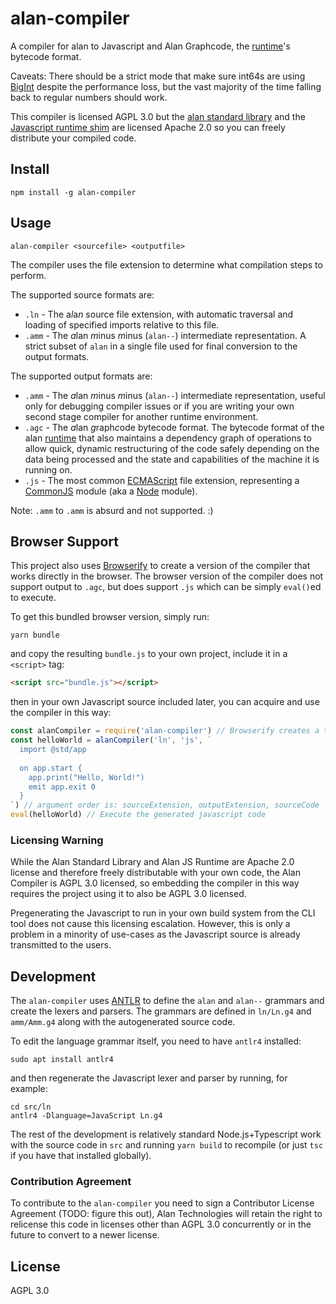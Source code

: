 # alan-compiler

A compiler for alan to Javascript and Alan Graphcode, the [runtime](https://github.com/alantech/runtime)'s bytecode format.

Caveats: There should be a strict mode that make sure int64s are using [BigInt](https://developer.mozilla.org/en-US/docs/Web/JavaScript/Reference/Global_Objects/BigInt) despite the performance loss, but the vast majority of the time falling back to regular numbers should work.

This compiler is licensed AGPL 3.0 but the [alan standard library](https://github.com/alantech/std) and the [Javascript runtime shim](https://github.com/alantech/js-runtime) are licensed Apache 2.0 so you can freely distribute your compiled code.

## Install

```
npm install -g alan-compiler
```

## Usage

```
alan-compiler <sourcefile> <outputfile>
```

The compiler uses the file extension to determine what compilation steps to perform.

The supported source formats are:

* `.ln` - The a*l*a*n* source file extension, with automatic traversal and loading of specified imports relative to this file.
* `.amm` - The *a*lan *m*inus *m*inus (`alan--`) intermediate representation. A strict subset of `alan` in a single file used for final conversion to the output formats.

The supported output formats are:

* `.amm` - The *a*lan *m*inus *m*inus (`alan--`) intermediate representation, useful only for debugging compiler issues or if you are writing your own second stage compiler for another runtime environment.
* `.agc` - The *a*lan *g*raph*c*ode bytecode format. The bytecode format of the alan [runtime](https://github.com/alantech/runtime) that also maintains a dependency graph of operations to allow quick, dynamic restructuring of the code safely depending on the data being processed and the state and capabilities of the machine it is running on.
* `.js` - The most common [ECMAScript](https://ecma-international.org/ecma-262/10.0/index.html) file extension, representing a [CommonJS](http://www.commonjs.org/) module (aka a [Node](https://nodejs.org/en/) module).

Note: `.amm` to `.amm` is absurd and not supported. :)

## Browser Support

This project also uses [Browserify](http://browserify.org/) to create a version of the compiler that works directly in the browser. The browser version of the compiler does not support output to `.agc`, but does support `.js` which can be simply `eval()`ed to execute.

To get this bundled browser version, simply run:

```
yarn bundle
```

and copy the resulting `bundle.js` to your own project, include it in a `<script>` tag:

```html
<script src="bundle.js"></script>
```

then in your own Javascript source included later, you can acquire and use the compiler in this way:

```js
const alanCompiler = require('alan-compiler') // Browserify creates a toplevel `require` function that you can use to get the modules
const helloWorld = alanCompiler('ln', 'js', `
  import @std/app
  
  on app.start {
    app.print("Hello, World!")
    emit app.exit 0
  }
`) // argument order is: sourceExtension, outputExtension, sourceCode
eval(helloWorld) // Execute the generated javascript code
```

### Licensing Warning

While the Alan Standard Library and Alan JS Runtime are Apache 2.0 license and therefore freely distributable with your own code, the Alan Compiler is AGPL 3.0 licensed, so embedding the compiler in this way requires the project using it to also be AGPL 3.0 licensed.

Pregenerating the Javascript to run in your own build system from the CLI tool does not cause this licensing escalation. However, this is only a problem in a minority of use-cases as the Javascript source is already transmitted to the users.

## Development

The `alan-compiler` uses [ANTLR](https://www.antlr.org/) to define the `alan` and `alan--` grammars and create the lexers and parsers. The grammars are defined in `ln/Ln.g4` and `amm/Amm.g4` along with the autogenerated source code.

To edit the language grammar itself, you need to have `antlr4` installed:

```
sudo apt install antlr4
```

and then regenerate the Javascript lexer and parser by running, for example:

```
cd src/ln
antlr4 -Dlanguage=JavaScript Ln.g4
```

The rest of the development is relatively standard Node.js+Typescript work with the source code in `src` and running `yarn build` to recompile (or just `tsc` if you have that installed globally).

### Contribution Agreement

To contribute to the `alan-compiler` you need to sign a Contributor License Agreement (TODO: figure this out), Alan Technologies will retain the right to relicense this code in licenses other than AGPL 3.0 concurrently or in the future to convert to a newer license.

## License

AGPL 3.0
